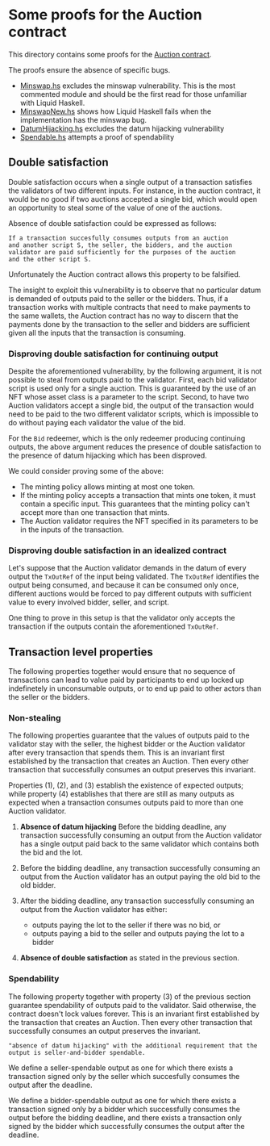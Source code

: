 # Some proofs for the Auction contract

This directory contains some proofs for the [Auction contract][auction-contract].

[auction-contract]: https://github.com/tweag/plutus-libs/blob/main/examples/src/Auction.hs

The proofs ensure the absence of specific bugs.

* [Minswap.hs](./Minswap.hs) excludes the minswap vulnerability. This is
  the most commented module and should be the first read for those unfamiliar
  with Liquid Haskell.
* [MinswapNew.hs](./MinswapNew.hs) shows how Liquid Haskell fails when
  the implementation has the minswap bug.
* [DatumHijacking.hs](./DatumHijacking.hs) excludes the datum hijacking vulnerability
* [Spendable.hs](./Spendable.hs) attempts a proof of spendability

## Double satisfaction

Double satisfaction occurs when a single output of a
transaction satisfies the validators of two different inputs.
For instance, in the auction contract, it would be no good
if two auctions accepted a single bid, which would open an
opportunity to steal some of the value of one of the auctions.

Absence of double satisfaction could be expressed as follows:

    If a transaction succesfully consumes outputs from an auction
    and another script S, the seller, the bidders, and the auction
    validator are paid sufficiently for the purposes of the auction
    and the other script S.

Unfortunately the Auction contract allows this property to be
falsified.

The insight to exploit this vulnerability is to observe that
no particular datum is demanded of outputs paid to the seller
or the bidders. Thus, if a transaction works with multiple
contracts that need to make payments to the same wallets, the
Auction contract has no way to discern that the payments done
by the transaction to the seller and bidders are sufficient
given all the inputs that the transaction is consuming.

### Disproving double satisfaction for continuing output

Despite the aforementioned vulnerability, by the following argument,
it is not possible to steal from outputs paid to the validator.
First, each bid validator script is used only for a single auction.
This is guaranteed by the use of an NFT whose asset
class is a parameter to the script. Second, to have two
Auction validators accept a single bid, the output of the transaction
would need to be paid to the two different validator scripts,
which is impossible to do without paying each validator the
value of the bid.

For the `Bid` redeemer, which is the only redeemer producing continuing
outputs, the above argument reduces the presence of double satisfaction
to the presence of datum hijacking which has been disproved.

We could consider proving some of the above:

* The minting policy allows minting at most one token.
* If the minting policy accepts a transaction that mints one token,
  it must contain a specific input. This guarantees that the minting
  policy can't accept more than one transaction that mints.
* The Auction validator requires the NFT specified in its parameters
  to be in the inputs of the transaction.

### Disproving double satisfaction in an idealized contract

Let's suppose that the Auction validator demands in the datum of every
output the `TxOutRef` of the input being validated. The
`TxOutRef` identifies the output being consumed, and because
it can be consumed only once, different auctions would be forced
to pay different outputs with sufficient value to every involved
bidder, seller, and script.

One thing to prove in this setup is that the validator only accepts
the transaction if the outputs contain the aforementioned `TxOutRef`.

## Transaction level properties

The following properties together would ensure that no sequence of
transactions can lead to value paid by participants to end up locked
up indefinetely in unconsumable outputs, or to end up paid to other
actors than the seller or the bidders.

### Non-stealing

The following properties guarantee that the values of outputs paid to the
validator stay with the seller, the highest bidder or the Auction validator
after every transaction that spends them. This is an invariant first
established by the transaction that creates an Auction. Then every other
transaction that successfully consumes an output preserves this invariant.

Properties (1), (2), and (3) establish the existence of expected outputs;
while property (4) establishes that there are still as many outputs as
expected when a transaction consumes outputs paid to more than one Auction
validator.

1. **Absence of datum hijacking**
   Before the bidding deadline, any transaction successfully consuming an
   output from the Auction validator has a single output paid back to the
   same validator which contains both the bid and the lot.

2. Before the bidding deadline, any transaction successfully consuming an
   output from the Auction validator has an output paying the old bid to
   the old bidder.

3. After the bidding deadline, any transaction successfully consuming an output
   from the Auction validator has either:
    * outputs paying the lot to the seller if there was no bid, or
    * outputs paying a bid to the seller and outputs paying the lot to a bidder

4. **Absence of double satisfaction** as stated in the previous section.

### Spendability

The following property together with property (3) of the previous section
guarantee spendability of outputs paid to the validator. Said otherwise, the
contract doesn't lock values forever. This is an invariant first established
by the transaction that creates an Auction. Then every other transaction that
successfully consumes an output preserves the invariant.

    "absence of datum hijacking" with the additional requirement that the
    output is seller-and-bidder spendable.

We define a seller-spendable output as one for which there exists a transaction
signed only by the seller which succesfully consumes the output after the
deadline.

We define a bidder-spendable output as one for which there exists a transaction
signed only by a bidder which successfully consumes the output before the
bidding deadline, and there exists a transaction only signed by the bidder
which successfully consumes the output after the deadline.
